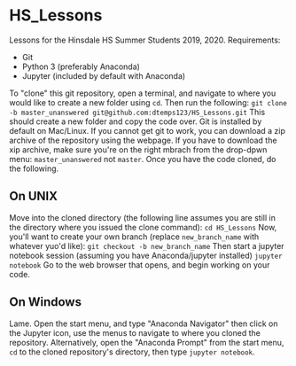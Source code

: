 # HS_Lessons
Lessons for the Hinsdale HS Summer Students 2019, 2020.
Requirements:
- Git
- Python 3 (preferably Anaconda)
- Jupyter (included by default with Anaconda)

To "clone" this git repository, open a terminal, and navigate to where you would like to create a new folder using `cd`. Then run the following:
`git clone -b master_unanswered git@github.com:dtemps123/HS_Lessons.git`
This should create a new folder and copy the code over. Git is installed by default on Mac/Linux. If you cannot get git to work, you can download a zip archive of the repository using the webpage. If you have to download the xip archive, make sure you're on the right mbrach from the drop-dpwn menu: `master_unanswered` not `master`. Once you have the code cloned, do the following.

## On UNIX
Move into the cloned directory (the following line assumes you are still in the directory where you issued the clone command):
`cd HS_Lessons`
Now, you'll want to create your own branch (replace `new_branch_name` with whatever yuo'd like):
`git checkout -b new_branch_name`
Then start a jupyter notebook session (assuming you have Anaconda/jupyter installed)
`jupyter notebook`
Go to the web browser that opens, and begin working on your code.

## On Windows
Lame.
Open the start menu, and type "Anaconda Navigator" then click on the Jupyter icon, use the menus to navigate to where you cloned the repository.
Alternatively, open the "Anaconda Prompt" from the start menu, `cd` to the cloned repository's directory, then type `jupyter notebook`.
